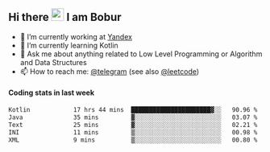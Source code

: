 ## Hi there <img src="https://media.giphy.com/media/hvRJCLFzcasrR4ia7z/giphy.gif" width="25px" height="25px"> I am Bobur

- 💼 I’m currently working at [Yandex](https://yandex.ru/)
- 🌱 I’m currently learning Kotlin
- 💬 Ask me about anything related to Low Level Programming or Algorithm and Data Structures
- 📫 How to reach me: [@telegram](https://t.me/octoant) (see also [@leetcode](https://leetcode.com/octoant/))    

#### Coding stats in last week

<!--START_SECTION:waka-->

```txt
Kotlin            17 hrs 44 mins  ██████████████████████▓░░   90.96 %
Java              35 mins         ▓░░░░░░░░░░░░░░░░░░░░░░░░   03.07 %
Text              25 mins         ▓░░░░░░░░░░░░░░░░░░░░░░░░   02.21 %
INI               11 mins         ▒░░░░░░░░░░░░░░░░░░░░░░░░   00.98 %
XML               9 mins          ▒░░░░░░░░░░░░░░░░░░░░░░░░   00.80 %
```

<!--END_SECTION:waka-->
